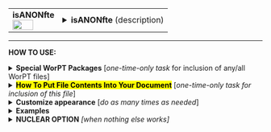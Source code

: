 <!--------------------------------------
   SCREEN SHOT
--------------------------------------->
<table>
<tr>
<td>
<font size="3"><b>isANONfte</b></font>
<br>
<img src="https://lh3.googleusercontent.com/d/1RcQEyCVExdw0WQEikF9MGwOT_K0MQ9CR" width=70%>
</td>
<td>
<details>
<summary><b>isANONfte</b> (description)</summary>
<b>isANONfte</b> shows the involved work effort, split out by year and by team member, and including work effort that is both covered by this proposal's budget as well as efforts unfunded by this proposal. The team members are identified only through their roles (PI, co-I, etc.) on the project. 
</details>
</td>
</tr>
</table>
<hr>

<!--------------------------------------
   HOW TO USE
--------------------------------------->
<b>HOW TO USE:</b>

<!-- - - - - - - - - - - - - - - - - - - - - - - - - - - - 
             Special Packages
- - - - - - - - - - - - - - - - - - - - - - - - - - - - -->
<details>
<summary><b>Special WorPT Packages</b> [<i>one-time-only task</i> for inclusion of any/all WorPT files]</summary>
Copy/paste the special packages in preamble of your document, if you haven't done so previously. (see https://github.com/pmarcum/WorPT-Work-Plan-Tool-4-proposals/blob/main/WorPTpackages for more info).
</details>

<!-- - - - - - - - - - - - - - - - - - - - - - - - - - - - 
             Putting File Contents Into Document
- - - - - - - - - - - - - - - - - - - - - - - - - - - - -->
<details>
<summary><mark><b>How To Put File Contents Into Your Document</b></mark> [<i>one-time-only task for inclusion of this file</i>]</summary> 
<ol>
<li>COPY the lines in the code block below, then</li>
<li>PASTE into your document WHERE you want the content to appear, then</li>
<li>MODIFY the editable lines you just pasted in your document as needed. The lines that may be edited (or even deleted altogether if not wanted) are indicated by highlight below. </li>
</ol>
   
<pre><code>
\include{<mark>do_NOT_manually_edit</mark>/isANONfte}   % reset file parameters
%            ^^^^ replace do_NOT_manually_edit if not correct folder name
%
<mark>% Put <b>OPTIONAL</b> customizations for isANONfte HERE</mark>
%
\begin{isANONfte}
<mark>\caption{Details of work efforts per member to be funded for the present proposal; {\color{red}Detailed responsibilities, tied to tasks and science goals, are provided in Sec.\,\ref{Subsec:tmeline}.}}</mark>
<mark>\label{tab:isANONfte}</mark>
\end{isANONfte}
</code></pre>
</details>

<!-- - - - - - - - - - - - - - - - - - - - - - - - - - - - 
             Customizations
- - - - - - - - - - - - - - - - - - - - - - - - - - - - -->
<details>
<summary><b>Customize appearance</b> [<i>do as many times as needed</i>]</summary>
The default table appearance is already optimized, minimizing the need to change table properties such as column widths. However, if you do find the need to make such changes, as well as changes to other properties such as column alignment, colors, font styles, you will need to copy/paste and then edit some additional formatting lines into your document. Specifically:
<ol>
<li>COPY any or all lines in the code block below that are related to the formatting parameter that you want to edit. The lines below show default values. You will edit those values to make desired changes.</li>
<li>PASTE the copied lines into your document at the "% Put customizations for isANONfte HERE" line in the code that you copy/pasted in Step 2. Most importantly, the desired formatting lines should be pasted somewhere <b>between</b> the \include{do_NOT_manually_edit/isANONfte} and \begin{isANONfte} lines. </li>
<li>EDIT the pasted lines in your document, as desired.</li>
NOTE: THe lines are grouped into categories to help you locate what you need. You can PICK AND CHOOSE the lines you want to paste into your document; you do not have to copy/paste all of the lines below (unless noted) and do not have to copy all lines within a group.<br>
<i>Highlights indicate what parts of the commands can be edited without breaking your LaTeX code.</i><br>
You can just comment out your added lines and recompile the document, if you want to return to default values.
</ol>

<!-- . . . . . . . . . . . . . . . . . . . . . . . . . . . . . . . .
                              Options   
<!-- . . . . . . . . . . . . . . . . . . . . . . . . . . . . . . -->
<table>
 
<tr>
<td><b>Table number additive correction</b></td>
<td>
The default typically works well (an overcount is caused by table + longtable combination).<br>
But if counter gets screwed up and needs manual intervention, use below to apply a correction:
<pre><code>
\def\TaskAddCounter{<mark>-1</mark>}    % additive correction to table number
</code></pre></td>
</tr>

<tr>
<td><b>Table compactness</b></td>
<td><pre><code>
\def\SpaceBetweenRows{<mark>1</mark>}      % vertical compactness of rows
\def\SpaceBetweenColumns{<mark>1pt</mark>} % bigger = wider spacing between columns
</code></pre></td>
</tr>

<tr>
<td><b>Column label color and font style</b></td>
<td>
For fontstyle changes, the "\textbf" can be changed to "\emph" for italics, or can<br>
be turned into plain test by removing the "\textbf", eg {{#1}}
<pre><code>
\def\NameLabelFontstyle#1{<mark>\textbf</mark>{#1}}      % boldface "Name" column label
\def\RoleLabelFontstyle#1{<mark>\textbf</mark>{#1}}      % boldface "Role" column label
\def\CommitmentLabelFontstyle#1{<mark>\textbf</mark>{#1}}% boldface "Commitment (FTE)" column label
\def\YearLabelFontstyle#1{<mark>\textbf</mark>{#1}}      % boldface "Y1", "Y2", ...  column labels
\def\TotalLabelFontstyle#1{<mark>\textbf</mark>{#1}}     % boldface "Total" column label
</code></pre></td>
</tr>

<tr>
<td><b>Color and font style of category banners</b></td>
<td><pre><code>
\def\SectionBannerColor{<mark>Blue</mark>}              % color of banners separating the 3 sections 
\def\SectionBannerFontColor{<mark>White</mark>}         % font color of banners separating the 3 sections 
\def\SectionBannerFontstyle#1{<mark>\textbf</mark>{#1}}  % boldface text in banners separating the 3 sections
</code></pre></td>
</tr>

<tr>
<td><b>Section banner labelling</b></td>
<td><pre><code>
\def\FteFundedBannerText{Work Efforts Funded By This Proposal}
\def\FteUnfundedBannerText{Work Efforts Proposed but NOT Funded By This Proposal}
\def\FteBothBannerText{Total Work Efforts Proposed (Funded $+$ Unfunded)}
</code></pre></td>
</tr>

<tr>
<td><b>Section summary labelling</b></td>
<td><pre><code>
\def\FteFundedTitleText{Total Funded Work Effort}
\def\FteUnfundedTitleText{Total Unfunded Work Effort}
\def\FteBothTitleText{Total Funded $+$ Unfunded Work Effort}
</code></pre></td>
</tr>

<tr>
<td><b>Color and font style of category totals</b></td>
<td><pre><code>
\def\TotalWorkEffortFontstyle#1{<mark>\textbf</mark>{#1}}% boldface text in "Total .... Work Effort" line at section end
\def\TotalWorkEffortFontColor{<mark>Blue</mark>}        % font color of "Total ... Work Effort" line at section end
</code></pre></td>
</tr>

<tr>
<td><b>Table preamble - full control!</b></td>
<td>
Use table preamble for more control over table layout (removing/adding vertical lines, changing column alignment, etc).<br>
Copy/paste the ENTIRE below code in order to change default table preamble.<br>
<u>IMPORTANT</u> Most of table preamble can be changed EXCEPT <i>do <b>NOT</b> change "T" and \LastYearPlusOne variables, and preserve the number of columns</i>
(eg, make sure that any 'l' and 'c' that is removed is replaced by another alignment code).  
<pre><code>
\newcolumntype{T}{
  <mark>{|l|</mark>*{\LastYearPlusOne}<mark>{c|}}</mark>
}
</code></pre></td>
</table>
</details>

<!--------------------------------------
   EXAMPLES 
--------------------------------------->
<details>
<summary><b>Examples</b></summary>
The below is an example of how one can change the appearance of the table within a LaTeX document. After copy/pasting the code to incorporate the table into my document, I decided I wanted to turn the top blue header to green, and the gray shading to yellow shading (resulting in a hideous color scheme, by the way!). I copy/pasted the lines relevant to these formats. Here's what my LaTeX document looks like:  

<!--     INSERT IMAGE -->

NOTE: To return to default values, all I have to do is comment-out (put a "%" at the line's beginning) the "\def" formatting lines that I pasted. 
</details>

<!--------------------------------------
   NUCLEAR OPTION 
--------------------------------------->
<details>
<summary><b>NUCLEAR OPTION</b> <i>[when nothing else works]</i></summary>
If you just cannot get the table to look like you want it to look, you can always copy/paste the entire isANONfte.tex file that appears in the WorPT subfolder, into your document, and then edit at-will.  Some of the WorPT files involve complicated LaTeX code, so be sure that you have a good mastery of LaTeX and know what you are doing before implementing this option!
</details>
